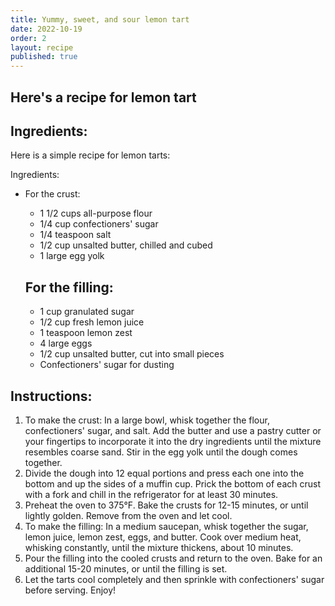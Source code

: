 ```yaml
---
title: Yummy, sweet, and sour lemon tart
date: 2022-10-19
order: 2
layout: recipe
published: true
---
```

## H﻿ere's a recipe for lemon tart

## Ingredients:

Here is a simple recipe for lemon tarts:

Ingredients:

* For the crust:

  * 1 1/2 cups all-purpose flour
  * 1/4 cup confectioners' sugar
  * 1/4 teaspoon salt
  * 1/2 cup unsalted butter, chilled and cubed
  * 1 large egg yolk

  ## For the filling:

  * 1 cup granulated sugar
  * 1/2 cup fresh lemon juice
  * 1 teaspoon lemon zest
  * 4 large eggs
  * 1/2 cup unsalted butter, cut into small pieces
  * Confectioners' sugar for dusting

## Instructions:

1. To make the crust: In a large bowl, whisk together the flour, confectioners' sugar, and salt. Add the butter and use a pastry cutter or your fingertips to incorporate it into the dry ingredients until the mixture resembles coarse sand. Stir in the egg yolk until the dough comes together.
2. Divide the dough into 12 equal portions and press each one into the bottom and up the sides of a muffin cup. Prick the bottom of each crust with a fork and chill in the refrigerator for at least 30 minutes.
3. Preheat the oven to 375°F. Bake the crusts for 12-15 minutes, or until lightly golden. Remove from the oven and let cool.
4. To make the filling: In a medium saucepan, whisk together the sugar, lemon juice, lemon zest, eggs, and butter. Cook over medium heat, whisking constantly, until the mixture thickens, about 10 minutes.
5. Pour the filling into the cooled crusts and return to the oven. Bake for an additional 15-20 minutes, or until the filling is set.
6. Let the tarts cool completely and then sprinkle with confectioners' sugar before serving. Enjoy!